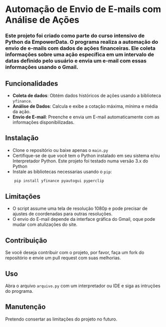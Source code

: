 # Automação de Envio de E-mails com Análise de Ações

### Este projeto foi criado como parte do curso intensivo de **Python** da **EmpowerData**. O programa realiza a automação do envio de e-mails com dados de ações financeiras. Ele coleta informações sobre uma ação específica em um intervalo de datas definido pelo usuário e envia um e-mail com essas informações usando o Gmail.

## Funcionalidades
- **Coleta de dados**: Obtém dados históricos de ações usando a biblioteca `yfinance`.
- **Análise de Dados**: Calcula e exibe a cotação máxima, mínima e média da ação.
- **Envio de E-mail**: Preenche e envia um E-mail automaticamente com as informações disponibilizadas. 


## Instalação
 - Clone o repositório ou baixe apenas o `main.py`
 - Certifique-se de que você tem o Python instalado em seu sistema e/ou
 Interpretador Python. Este projeto foi testado numa versão 3.x do Python
 - Instale as bibliotecas necessarias usando o `pip`:
```bash
    pip install yfinance pyautogui pyperclip
```

## Limitações
- O script assume uma tela de resolução 1080p e pode precisar de ajustes de coordenadas para outras resoluções.
- O envio do E-mail depende da interface gráfica do Gmail, oque pode mudar com atulizações do site.

## Contribuição
Se você deseja contribuir com o projeto, por favor, faça um fork do repositório e envie um pull request com suas melhorias.

## Uso
Abra o arquivo `arquivo.py` com um interpretador ou IDE e siga as intruções do programa.


## Manutenção
Pretendo consertar as limitações do projeto no futuro.